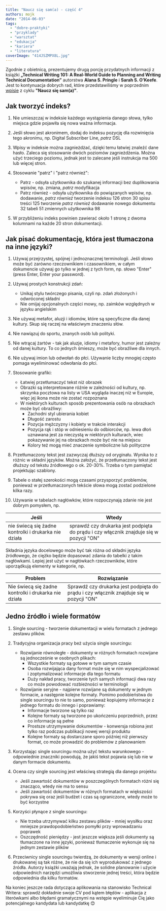 ```yaml
---
title: "Naucz się sam(a) - część 4"
authors: mojk
date: "2014-06-03"
tags:
  - "dobre-praktyki"
  - "przyklady"
  - "warsztat"
  - "edukacja"
  - "kariera"
  - "literatura"
coverImage: "414JSZMPX8L.jpg"
---
```


Zgodnie z obietnicą, prezentujemy drugą porcję przydatnych informacji z książki
**„Technical Writing 101: A Real-World Guide to Planning and Writing Technical
Documentation”** autorstwa **Alana S. Pringle** i **Sarah S. O’Keefe**. Jest to
kontynuacja dobrych rad, które przedstawiliśmy w poprzednim
[wpisie](http://techwriter.pl/naucz-sie-sama-czesc-3/) z cyklu **"Naucz się
sam(a)"**.

<!--truncate-->

## Jak tworzyć indeks?

1. Nie umieszczaj w indeksie każdego wystąpienia danego słowa, tylko miejsca
   gdzie pojawiła się nowa ważna informacja.
2. Jeśli słowo jest akronimem, dodaj do indeksu pozycję dla rozwinięcia tego
   akronimu, np. Digital Subscriber Line, _patrz_ DSL
3. Wpisy w indeksie można zagnieżdżać, dzięki temu łatwiej znaleźć dane hasło.
   Zaleca się stosowanie dwóch poziomów zagnieżdżenia. Można użyć trzeciego
   poziomu, jednak jest to zalecane jeśli instrukcja ma 500 lub więcej stron.
4. Stosowanie "patrz" i "patrz również":

   - Patrz - odsyła użytkownika do szukanej informacji bez duplikowania wpisów,
     np. zmiana, _patrz_ modyfikacja
   - Patrz również - odsyła użytkownika do powiązanych wpisów, np. dodawanie,
     _patrz również_ tworzenie indeksu 126 stron 30 spisu treści 125 tworzenie
     _patrz również_ dodawanie nowego dokumentu 32 tabeli 51 zmiennych
     użytkownika 98

5. W przybliżeniu indeks powinien zawierać około 1 stronę z dwoma kolumnami na
   każde 20 stron dokumentacji.

## Jak pisać dokumentację, która jest tłumaczona na inne języki?

1. Używaj przejrzystej, spójnej i jednoznacznej terminologii. Jeśli słowo może
   być zarówno rzeczownikiem i czasownikiem, w całym dokumencie używaj go tylko
   w jednej z tych form, np. słowo "Enter" (press Enter, Enter your password).
2. Używaj prostych konstrukcji zdań:

   - Unikaj stylu twórczego pisania, czyli np. zdań złożonych i odwróconej
     składni
   - Nie omijaj opcjonalnych części mowy, np. zaimków względnych w języku
     angielskim

3. Nie używaj metafor, aluzji i idiomów, które są specyficzne dla danej kultury.
   Skup się raczej na właściwym znaczeniu słów.
4. Nie nawiązuj do sportu, znanych osób lub polityki.
5. Nie wtrącaj żartów - tak jak aluzje, idiomy i metafory, humor jest zależny od
   danej kultury. To co jednych śmieszy, może być obraźliwe dla innych.
6. Nie używaj imion lub odwołań do płci. Używanie liczby mnogiej często pomaga
   wyeliminować odwołania do płci.
7. Stosowanie grafiki:

   - Łatwiej przetłumaczyć tekst niż obrazek
   - Obrazki są interpretowane różnie w zależności od kultury, np. skrzynka
     pocztowa na listy w USA wygląda inaczej niż w Europie, więc jej ikona może
     nie zostać rozpoznana
   - W niektórych kulturach sposób prezentowania osób na obrazkach może być
     obraźliwy:
     - Zachodni styl ubierania kobiet
     - Długość zarostu
     - Pozycja mężczyzny i kobiety w trakcie interakcji
     - Pozycja rąk i stóp w odniesieniu do odbiorców, np. lewa dłoń uznawana
       jest za nieczystą w niektórych kulturach, wiec pokazywanie jej na
       obrazkach może być nie na miejscu
     - Kolory też mogą mieć znaczenie symboliczne lub polityczne

8. Przetłumaczony tekst jest zazwyczaj dłuższy od oryginału. Wynika to z różnic
   w składni języków. Można założyć, że przetłumaczony tekst jest dłuższy od
   tekstu źródłowego o ok. 20-30%. Trzeba o tym pamiętać projektując szablony.
9. Tabele o stałej szerokości mogą czasami przysporzyć problemów, ponieważ w
   przetłumaczonych tekście słowa mogą zostać podzielone kilka razy.
10. Używanie w tabelach nagłówków, które rozpoczynają zdanie nie jest dobrym
    pomysłem, np.

| Jeśli                                                | Wtedy                                                                                  |
| ---------------------------------------------------- | -------------------------------------------------------------------------------------- |
| nie świecą się żadne kontrolki i drukarka nie działa | sprawdź czy drukarka jest podpięta do prądu i czy włącznik znajduje się w pozycji "ON" |

Składnia języka docelowego może być tak różna od składni języka źródłowego, że
ciężko będzie dopasować zdania do tabelki z takim nagłówkami. Lepiej jest użyć w
nagłówkach rzeczowników, które uporządkują elementy w kategorie, np.

| Problem                                              | Rozwiązanie                                                                            |
| ---------------------------------------------------- | -------------------------------------------------------------------------------------- |
| Nie świecą się żadne kontrolki i drukarka nie działa | Sprawdź czy drukarka jest podpięta do prądu i czy włącznik znajduje się w pozycji "ON" |

## Jedno źródło i wiele formatów

1. Single sourcing - tworzenie dokumentacji w wielu formatach z jednego zestawu
   plików.
2. Tradycyjna organizacja pracy beż użycia single sourcingu:

   - Rozwijanie równoległe - dokumenty w różnych formatach rozwijane są
     jednocześnie w osobnych plikach:
     - Wszystkie formaty są gotowe w tym samym czasie
     - Osoba rozwijająca dany format może się w nim wyspecjalizować i
       zoptymalizować informacje dla tego formatu
     - Duży nakład pracy, tworzenie tych samych informacji dwa razy co może
       powodować rozbieżności w terminologii
   - Rozwijanie seryjne - najpierw rozwijane są dokumenty w jednym formacie, a
     następnie kolejne formaty. Pomimo podobieństwa do single sourcingu to nie
     to samo, ponieważ kopiujemy informacje z jednego formatu do innego i
     poprawiamy:
     - Informacje tworzone są tylko raz
     - Kolejne formaty są tworzone po ukończeniu poprzednich, przez co
       informacje są pełne
     - Prostsze utrzymywanie dokumentów - konwersja robiona jest tylko raz
       podczas publikacji nowej wersji produktu
     - Kolejne formaty są dostarczane sporo później niż pierwszy format, co może
       prowadzić do problemów z planowaniem

3. Korzystając single sourcingu można użyć tekstu warunkowego - odpowiednie
   znaczniki powodują, że jakiś tekst pojawia się lub nie w danym formacie
   dokumentu.
4. Ocena czy single sourcing jest właściwą strategią dla danego projektu:

   - Jeśli zawartość dokumentów w poszczególnych formatach różni się znacząco,
     wtedy nie ma to sensu
   - Jeśli zawartość dokumentów w różnych formatach w większości pokrywa się
     oraz jeśli budżet i czas są ograniczone, wtedy może to być korzystne

5. Korzyści płynące z single sourcingu:

   - Nie trzeba utrzymywać kilku zestawu plików - mniej wysiłku oraz mniejsze
     prawdopodobieństwo pomyłki przy wprowadzaniu poprawek
   - Oszczędność pieniędzy - jest jeszcze większa jeśli dokumenty są tłumaczone
     na inne języki, ponieważ tłumaczenie wykonuje się na jednym zestawie plików

6. Przeciwnicy single sourcingu twierdzą, że dokumenty w wersji online i
   drukowanej są tak różne, że nie da się ich wyprodukować z jednego źródła.
   Autorzy książki uważają jednak, że solidne planowanie i użycie odpowiednich
   narzędzi umożliwia stworzenie jednej treści, która będzie odpowiednia dla
   kilku formatów.

Na koniec jeszcze rada dotycząca aplikowania na stanowisko Technical Writera:
sprawdź dokładnie swoje CV pod kątem błędów - aplikacja z literówkami albo
błędami gramatycznymi na wstępie wyeliminuje Cię jako potencjalnego kandydata
lub kandydatkę 😊
